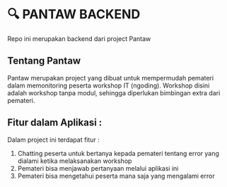 # :mag: PANTAW BACKEND

Repo ini merupakan backend dari project Pantaw

## Tentang Pantaw

Pantaw merupakan project yang dibuat untuk mempermudah pemateri dalam memonitoring peserta workshop IT (ngoding). Workshop disini adalah workshop tanpa modul, sehingga diperlukan bimbingan extra dari pemateri.

## Fitur dalam Aplikasi :

Dalam project ini terdapat fitur :

1. Chatting peserta untuk bertanya kepada pemateri tentang error yang dialami ketika melaksanakan workshop
2. Pemateri bisa menjawab pertanyaan melalui aplikasi ini
3. Pemateri bisa mengetahui peserta mana saja yang mengalami error
